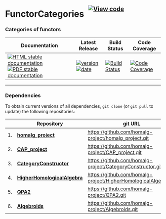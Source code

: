 <!-- BEGIN HEADER -->
# FunctorCategories&ensp;<sup><sup>[![View code][code-img]][code-url]</sup></sup>

### Categories of functors

| Documentation | Latest Release | Build Status | Code Coverage |
| ------------- | -------------- | ------------ | ------------- |
| [![HTML stable documentation][html-img]][html-url] [![PDF stable documentation][pdf-img]][pdf-url] | [![version][version-img]][version-url] [![date][date-img]][date-url] | [![Build Status][tests-img]][tests-url] | [![Code Coverage][codecov-img]][codecov-url] |

<!-- END HEADER -->

<!-- BEGIN FOOTER -->
---

### Dependencies

To obtain current versions of all dependencies, `git clone` (or `git pull` to update) the following repositories:

|    | Repository | git URL |
|--- | ---------- | ------- |
| 1. | [**homalg_project**](https://github.com/homalg-project/homalg_project#readme) | https://github.com/homalg-project/homalg_project.git |
| 2. | [**CAP_project**](https://github.com/homalg-project/CAP_project#readme) | https://github.com/homalg-project/CAP_project.git |
| 3. | [**CategoryConstructor**](https://github.com/homalg-project/CategoryConstructor#readme) | https://github.com/homalg-project/CategoryConstructor.git |
| 4. | [**HigherHomologicalAlgebra**](https://github.com/homalg-project/HigherHomologicalAlgebra#readme) | https://github.com/homalg-project/HigherHomologicalAlgebra.git |
| 5. | [**QPA2**](https://github.com/homalg-project/QPA2#readme) | https://github.com/homalg-project/QPA2.git |
| 6. | [**Algebroids**](https://github.com/homalg-project/Algebroids#readme) | https://github.com/homalg-project/Algebroids.git |

[html-img]: https://img.shields.io/badge/🔗%20HTML-stable-blue.svg
[html-url]: https://homalg-project.github.io/FunctorCategories/doc/chap0_mj.html

[pdf-img]: https://img.shields.io/badge/🔗%20PDF-stable-blue.svg
[pdf-url]: https://homalg-project.github.io/FunctorCategories/download_pdf.html

[version-img]: https://img.shields.io/endpoint?url=https://homalg-project.github.io/FunctorCategories/badge_version.json&label=🔗%20version&color=yellow
[version-url]: https://homalg-project.github.io/FunctorCategories/view_release.html

[date-img]: https://img.shields.io/endpoint?url=https://homalg-project.github.io/FunctorCategories/badge_date.json&label=🔗%20released%20on&color=yellow
[date-url]: https://homalg-project.github.io/FunctorCategories/view_release.html

[tests-img]: https://github.com/homalg-project/FunctorCategories/actions/workflows/Tests.yml/badge.svg?branch=master
[tests-url]: https://github.com/homalg-project/FunctorCategories/actions/workflows/Tests.yml?query=branch%3Amaster

[codecov-img]: https://codecov.io/gh/homalg-project/FunctorCategories/branch/master/graph/badge.svg
[codecov-url]: https://codecov.io/gh/homalg-project/FunctorCategories

[code-img]: https://img.shields.io/badge/-View%20code-blue?logo=github
[code-url]: https://github.com/homalg-project/FunctorCategories#top
<!-- END FOOTER -->
